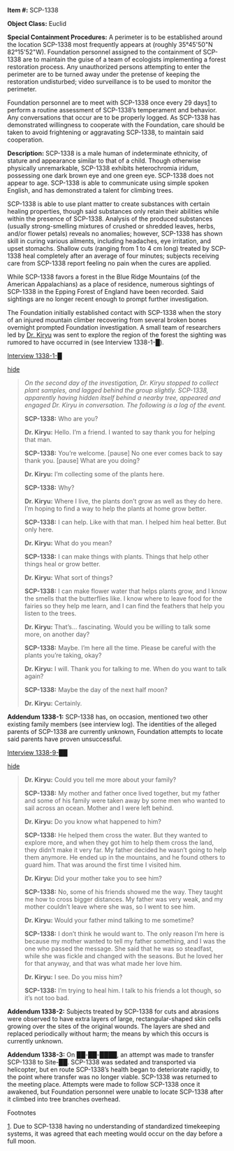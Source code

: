 **Item #:** SCP-1338

**Object Class:** Euclid

**Special Containment Procedures:** A perimeter is to be established around the location SCP-1338 most frequently appears at (roughly 35°45'50"N 82°15'52"W). Foundation personnel assigned to the containment of SCP-1338 are to maintain the guise of a team of ecologists implementing a forest restoration process. Any unauthorized persons attempting to enter the perimeter are to be turned away under the pretense of keeping the restoration undisturbed; video surveillance is to be used to monitor the perimeter.

Foundation personnel are to meet with SCP-1338 once every 29 days[1](javascript:;) to perform a routine assessment of SCP-1338’s temperament and behavior. Any conversations that occur are to be properly logged. As SCP-1338 has demonstrated willingness to cooperate with the Foundation, care should be taken to avoid frightening or aggravating SCP-1338, to maintain said cooperation.

**Description:** SCP-1338 is a male human of indeterminate ethnicity, of stature and appearance similar to that of a child. Though otherwise physically unremarkable, SCP-1338 exhibits heterochromia iridum, possessing one dark brown eye and one green eye. SCP-1338 does not appear to age. SCP-1338 is able to communicate using simple spoken English, and has demonstrated a talent for climbing trees.

SCP-1338 is able to use plant matter to create substances with certain healing properties, though said substances only retain their abilities while within the presence of SCP-1338. Analysis of the produced substances (usually strong-smelling mixtures of crushed or shredded leaves, herbs, and/or flower petals) reveals no anomalies; however, SCP-1338 has shown skill in curing various ailments, including headaches, eye irritation, and upset stomachs. Shallow cuts (ranging from 1 to 4 cm long) treated by SCP-1338 heal completely after an average of four minutes; subjects receiving care from SCP-1338 report feeling no pain when the cures are applied.

While SCP-1338 favors a forest in the Blue Ridge Mountains (of the American Appalachians) as a place of residence, numerous sightings of SCP-1338 in the Epping Forest of England have been recorded. Said sightings are no longer recent enough to prompt further investigation.

The Foundation initially established contact with SCP-1338 when the story of an injured mountain climber recovering from several broken bones overnight prompted Foundation investigation. A small team of researchers led by [Dr. Kiryu](/kiryu-labs-hub) was sent to explore the region of the forest the sighting was rumored to have occurred in (see Interview 1338-1-█).

[Interview 1338-1-█](javascript:;)

[hide](javascript:;)

> _On the second day of the investigation, Dr. Kiryu stopped to collect plant samples, and lagged behind the group slightly. SCP-1338, apparently having hidden itself behind a nearby tree, appeared and engaged Dr. Kiryu in conversation. The following is a log of the event._
> 
> **SCP-1338:** Who are you?
> 
> **Dr. Kiryu:** Hello. I’m a friend. I wanted to say thank you for helping that man.
> 
> **SCP-1338:** You’re welcome. \[pause\] No one ever comes back to say thank you. \[pause\] What are you doing?
> 
> **Dr. Kiryu:** I’m collecting some of the plants here.
> 
> **SCP-1338:** Why?
> 
> **Dr. Kiryu:** Where I live, the plants don’t grow as well as they do here. I’m hoping to find a way to help the plants at home grow better.
> 
> **SCP-1338:** I can help. Like with that man. I helped him heal better. But only here.
> 
> **Dr. Kiryu:** What do you mean?
> 
> **SCP-1338:** I can make things with plants. Things that help other things heal or grow better.
> 
> **Dr. Kiryu:** What sort of things?
> 
> **SCP-1338:** I can make flower water that helps plants grow, and I know the smells that the butterflies like. I know where to leave food for the fairies so they help me learn, and I can find the feathers that help you listen to the trees.
> 
> **Dr. Kiryu:** That’s… fascinating. Would you be willing to talk some more, on another day?
> 
> **SCP-1338:** Maybe. I’m here all the time. Please be careful with the plants you’re taking, okay?
> 
> **Dr. Kiryu:** I will. Thank you for talking to me. When do you want to talk again?
> 
> **SCP-1338:** Maybe the day of the next half moon?
> 
> **Dr. Kiryu:** Certainly.

**Addendum 1338-1:** SCP-1338 has, on occasion, mentioned two other existing family members (see interview log). The identities of the alleged parents of SCP-1338 are currently unknown, Foundation attempts to locate said parents have proven unsuccessful.

[Interview 1338-9-██](javascript:;)

[hide](javascript:;)

> **Dr. Kiryu:** Could you tell me more about your family?
> 
> **SCP-1338:** My mother and father once lived together, but my father and some of his family were taken away by some men who wanted to sail across an ocean. Mother and I were left behind.
> 
> **Dr. Kiryu:** Do you know what happened to him?
> 
> **SCP-1338:** He helped them cross the water. But they wanted to explore more, and when they got him to help them cross the land, they didn’t make it very far. My father decided he wasn’t going to help them anymore. He ended up in the mountains, and he found others to guard him. That was around the first time I visited him.
> 
> **Dr. Kiryu:** Did your mother take you to see him?
> 
> **SCP-1338:** No, some of his friends showed me the way. They taught me how to cross bigger distances. My father was very weak, and my mother couldn’t leave where she was, so I went to see him.
> 
> **Dr. Kiryu:** Would your father mind talking to me sometime?
> 
> **SCP-1338:** I don’t think he would want to. The only reason I’m here is because my mother wanted to tell my father something, and I was the one who passed the message. She said that he was so steadfast, while she was fickle and changed with the seasons. But he loved her for that anyway, and that was what made her love him.
> 
> **Dr. Kiryu:** I see. Do you miss him?
> 
> **SCP-1338:** I’m trying to heal him. I talk to his friends a lot though, so it’s not too bad.

**Addendum 1338-2:** Subjects treated by SCP-1338 for cuts and abrasions were observed to have extra layers of large, rectangular-shaped skin cells growing over the sites of the original wounds. The layers are shed and replaced periodically without harm; the means by which this occurs is currently unknown.

**Addendum 1338-3:** On ██-██-████, an attempt was made to transfer SCP-1338 to Site-██. SCP-1338 was sedated and transported via helicopter, but en route SCP-1338’s health began to deteriorate rapidly, to the point where transfer was no longer viable. SCP-1338 was returned to the meeting place. Attempts were made to follow SCP-1338 once it awakened, but Foundation personnel were unable to locate SCP-1338 after it climbed into tree branches overhead.

Footnotes

[1](javascript:;). Due to SCP-1338 having no understanding of standardized timekeeping systems, it was agreed that each meeting would occur on the day before a full moon.